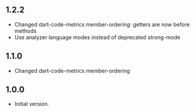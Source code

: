 ## 1.2.2

- Changed dart-code-metrics member-ordering: getters are now before methods
- Use analyzer language modes instead of deprecated strong-mode

## 1.1.0

- Changed dart-code-metrics member-ordering

## 1.0.0

- Initial version.
